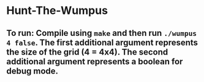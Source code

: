 # Hunt-The-Wumpus
## To run: Compile using `make` and then run `./wumpus 4 false`. The first additional argument represents the size of the grid (4 = 4x4). The second additional argument represents a boolean for debug mode.
